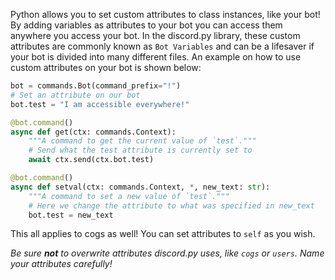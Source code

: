 Python allows you to set custom attributes to class instances, like your bot! By adding variables as attributes to your bot you can access them anywhere you access your bot. In the discord.py library, these custom attributes are commonly known as `Bot Variables` and can be a lifesaver if your bot is divided into many different files. An example on how to use custom attributes on your bot is shown below:

```py
bot = commands.Bot(command_prefix="!")
# Set an attribute on our bot
bot.test = "I am accessible everywhere!"

@bot.command()
async def get(ctx: commands.Context):
    """A command to get the current value of `test`."""
    # Send what the test attribute is currently set to
    await ctx.send(ctx.bot.test)

@bot.command()
async def setval(ctx: commands.Context, *, new_text: str):
    """A command to set a new value of `test`."""
    # Here we change the attribute to what was specified in new_text
    bot.test = new_text
```

This all applies to cogs as well! You can set attributes to `self` as you wish.

*Be sure **not** to overwrite attributes discord.py uses, like `cogs` or `users`. Name your attributes carefully!*

